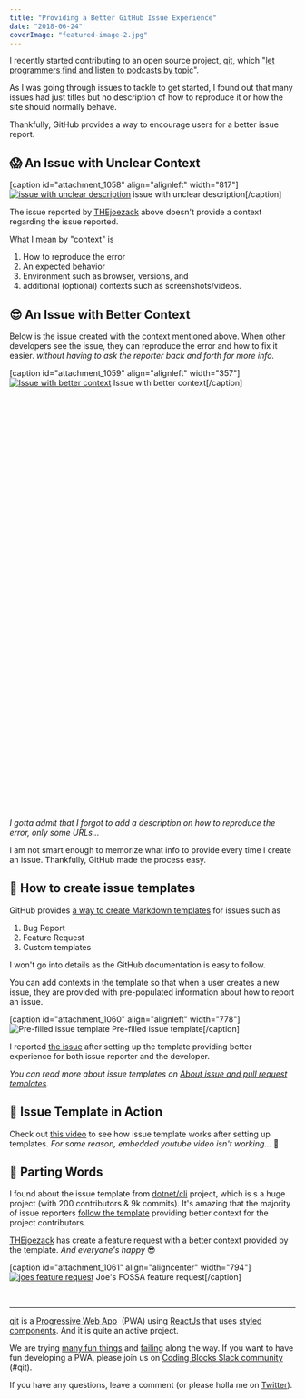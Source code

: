 ```yaml
---
title: "Providing a Better GitHub Issue Experience"
date: "2018-06-24"
coverImage: "featured-image-2.jpg"
---
```


I recently started contributing to an open source project, [qit](https://qit.cloud/), which "[let programmers find and listen to podcasts by topic](https://github.com/codingblocks/podcast-app#qit-listen-to-programming-podcasts-by-topic)".

As I was going through issues to tackle to get started, I found out that many issues had just titles but no description of how to reproduce it or how the site should normally behave.

Thankfully, GitHub provides a way to encourage users for a better issue report.

## 😱 An Issue with Unclear Context

\[caption id="attachment\_1058" align="alignleft" width="817"\][![issue with unclear description](https://www.slightedgecoder.com/wp-content/uploads/2018/06/issue-with-unclear-description.jpg)](https://github.com/codingblocks/podcast-app/issues/120) issue with unclear description\[/caption\]

The issue reported by [THEjoezack](https://twitter.com/thejoezack) above doesn't provide a context regarding the issue reported.

What I mean by "context" is

1. How to reproduce the error
2. An expected behavior
3. Environment such as browser, versions, and
4. additional (optional) contexts such as screenshots/videos.

## 😎 An Issue with Better Context

Below is the issue created with the context mentioned above. When other developers see the issue, they can reproduce the error and how to fix it easier. _without having to ask the reporter back and forth for more info._

\[caption id="attachment\_1059" align="alignleft" width="357"\][![Issue with better context](https://www.slightedgecoder.com/wp-content/uploads/2018/06/good-issue-357x1024.jpg)](https://github.com/codingblocks/podcast-app/issues/146) Issue with better context\[/caption\]

 

 

 

 

 

 

 

 

 

 

 

 

 

 

 

 

 

 

 

 

 

 

 

 

_I gotta admit that I forgot to add a description on how to reproduce the error, only some URLs..._

I am not smart enough to memorize what info to provide every time I create an issue. Thankfully, GitHub made the process easy.

## 🔧 How to create issue templates

GitHub provides [a way to create Markdown templates](https://help.github.com/articles/creating-issue-templates-for-your-repository/) for issues such as

1. Bug Report
2. Feature Request
3. Custom templates

I won't go into details as the GitHub documentation is easy to follow.

You can add contexts in the template so that when a user creates a new issue, they are provided with pre-populated information about how to report an issue.

\[caption id="attachment\_1060" align="alignleft" width="778"\]![Pre-filled issue template](https://www.slightedgecoder.com/wp-content/uploads/2018/06/bug-report.jpg) Pre-filled issue template\[/caption\]

I reported [the issue](#better) after setting up the template providing better experience for both issue reporter and the developer.

_You can read more about issue templates on [About issue and pull request templates](https://help.github.com/articles/about-issue-and-pull-request-templates/)._

## 💪 Issue Template in Action

Check out [this video](https://youtu.be/dT5en5V3B-w) to see how issue template works after setting up templates. _For some reason, embedded youtube video isn't working..._ 🤔

## 👋 Parting Words

I found about the issue template from [dotnet/cli](https://github.com/dotnet/cli) project, which is s a huge project (with 200 contributors & 9k commits). It's amazing that the majority of issue reporters [follow the template](https://github.com/dotnet/cli/issues) providing better context for the project contributors.

[THEjoezack](https://github.com/THEjoezack) has create a feature request with a better context provided by the template. _And everyone's happy_ 😎

\[caption id="attachment\_1061" align="aligncenter" width="794"\][![joes feature request](https://www.slightedgecoder.com/wp-content/uploads/2018/06/joes-feature-request.png)](https://github.com/codingblocks/podcast-app/issues/149) Joe's FOSSA feature request\[/caption\]

 

* * *

[qit](https://qit.cloud/) is a [Progressive Web App](https://developers.google.com/web/progressive-web-apps/)  (PWA) using [ReactJs](https://reactjs.org/) that uses [styled components](https://www.styled-components.com/docs/basics). And it is quite an active project.

We are trying [many fun things](https://github.com/codingblocks/podcast-app/issues?utf8=%E2%9C%93&q=cypress) and [failing](https://github.com/codingblocks/podcast-app/pull/139) along the way. If you want to have fun developing a PWA, please join us on [Coding Blocks Slack community](https://www.codingblocks.net/slack/) (#qit).

If you have any questions, leave a comment (or please holla me on [Twitter](https://twitter.com/slightedgecoder)).
